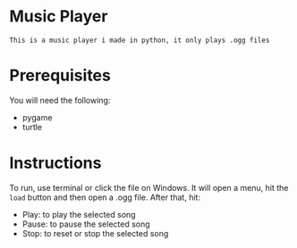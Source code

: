 # Music Player
`This is a music player i made in python, it only plays .ogg files`

# Prerequisites
You will need the following:
 - pygame
 - turtle

# Instructions
To run, use terminal or click the file on Windows. It will open a menu, hit the `load` button and then open a .ogg file. After that, hit:
 - Play: to play the selected song
 - Pause: to pause the selected song
 - Stop: to reset or stop the selected song
